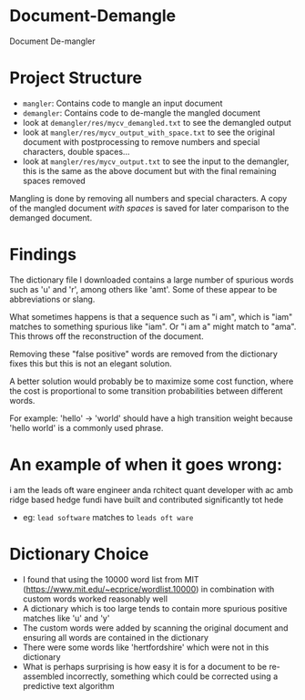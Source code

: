 # Document-Demangle
Document De-mangler

# Project Structure

- `mangler`: Contains code to mangle an input document
- `demangler`: Contains code to de-mangle the mangled document
- look at `demangler/res/mycv_demangled.txt` to see the demangled output
- look at `mangler/res/mycv_output_with_space.txt` to see the original document with postprocessing to remove numbers and special characters, double spaces...
- look at `mangler/res/mycv_output.txt` to see the input to the demangler, this is the same as the above document but with the final remaining spaces removed

Mangling is done by removing all numbers and special characters. A copy of the mangled document *with spaces* is saved for later comparison to the demanged document.

# Findings
The dictionary file I downloaded contains a large number of spurious words such as 'u' and 'r', among others like 'amt'. Some of these appear to be abbreviations or slang.

What sometimes happens is that a sequence such as "i am", which is "iam" matches to something spurious like "iam". Or "i am a" might match to "ama". This throws off the reconstruction of the document.

Removing these "false positive" words are removed from the dictionary fixes this but this is not an elegant solution.

A better solution would probably be to maximize some cost function, where the cost is proportional to some transition probabilities between different words.

For example: 'hello' -> 'world' should have a high transition weight because 'hello world' is a commonly used phrase.

# An example of when it goes wrong:

i am the leads oft ware engineer anda rchitect quant developer with ac amb ridge based hedge fundi have built and contributed significantly tot hede

- eg: `lead software` matches to `leads oft ware`

# Dictionary Choice

- I found that using the 10000 word list from MIT (https://www.mit.edu/~ecprice/wordlist.10000) in combination with custom words worked reasonably well
- A dictionary which is too large tends to contain more spurious positive matches like 'u' and 'y'
- The custom words were added by scanning the original document and ensuring all words are contained in the dictionary
- There were some words like 'hertfordshire' which were not in this dictionary
- What is perhaps surprising is how easy it is for a document to be re-assembled incorrectly, something which could be corrected using a predictive text algorithm

